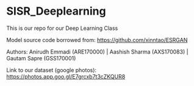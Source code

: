 # SISR_Deeplearning
This is our repo for our Deep Learning Class

Model source code borrowed from: https://github.com/xinntao/ESRGAN

Authors: Anirudh Emmadi (ARE170000) | Aashish Sharma (AXS170083) | Gautam Sapre (GSS170001)

Link to our dataset (google photos): https://photos.app.goo.gl/E7grcxb7t3cZKQUR8
